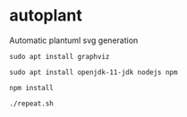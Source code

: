 # autoplant
Automatic plantuml svg generation

`sudo apt install graphviz`

`sudo apt install openjdk-11-jdk nodejs npm`

`npm install`

`./repeat.sh`
